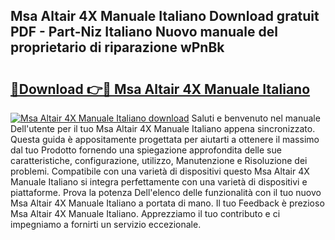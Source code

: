 ## Msa Altair 4X Manuale Italiano Download gratuit PDF - Part-Niz Italiano Nuovo manuale del proprietario di riparazione wPnBk

# <h2><a href="http://dffx9th.blite.top/?on=Msa+Altair+4X+Manuale+Italiano">🔗Download 👉🔴 Msa Altair 4X Manuale Italiano</a></h2>

[![Msa Altair 4X Manuale Italiano download](https://i.imgur.com/lujVjoI.png)](http://dffx9th.blite.top/?on=Msa+Altair+4X+Manuale+Italiano)
Saluti e benvenuto nel manuale Dell'utente per il tuo Msa Altair 4X Manuale Italiano appena sincronizzato. Questa guida è appositamente progettata per aiutarti a ottenere il massimo dal tuo Prodotto fornendo una spiegazione approfondita delle sue caratteristiche, configurazione, utilizzo, Manutenzione e Risoluzione dei problemi. Compatibile con una varietà di dispositivi questo Msa Altair 4X Manuale Italiano si integra perfettamente con una varietà di dispositivi e piattaforme. Prova la potenza Dell'elenco delle funzionalità con il tuo nuovo Msa Altair 4X Manuale Italiano a portata di mano. Il tuo Feedback è prezioso Msa Altair 4X Manuale Italiano. Apprezziamo il tuo contributo e ci impegniamo a fornirti un servizio eccezionale.
